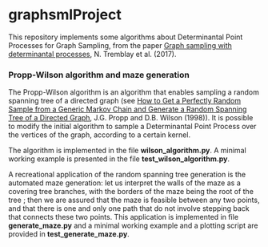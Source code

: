 # graphsmlProject

This repository implements some algorithms about Determinantal Point Processes for Graph Sampling, from the paper [Graph sampling with determinantal processes](https://arxiv.org/abs/1703.01594), N. Tremblay et al. (2017).


### Propp-Wilson algorithm and maze generation


The Propp-Wilson algorithm is an algorithm that enables sampling a random spanning tree of a directed graph (see [How to Get a Perfectly Random Sample from a Generic Markov Chain and Generate a Random Spanning Tree of a Directed Graph](https://www2.stat.duke.edu/~scs/Projects/Trees/Theory/ProppWilson1998.pdf), J.G. Propp and D.B. Wilson (1998)). It is possible to modify the initial algorithm to sample a Determinantal Point Process over the vertices of the graph, according to a certain kernel.


The algorithm is implemented in the file **wilson_algorithm.py**. A minimal working example is presented in the file **test_wilson_algorithm.py**.


A recreational application of the random spanning tree generation is the automated maze generation: let us interpret the walls of the maze as a covering tree branches, with the borders of the maze being the root of the tree ; then we are assured that the maze is feasible between any two points, and that there is one and only one path that do not involve stepping back that connects these two points. This application is implemented in file **generate_maze.py** and a minimal working example and a plotting script are provided in **test_generate_maze.py**.

